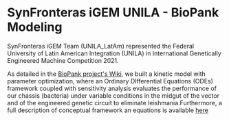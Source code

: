 # SynFronteras iGEM UNILA - BioPank Modeling

SynFronteras iGEM Team (UNILA_LatAm) represented the Federal University of Latin American Integration (UNILA) in International Genetically Engineered Machine Competition 2021.

As detailed in the [BioPank project's Wiki](https://2021.igem.org/Team:UNILA_LatAm/Model), we built a kinetic model with parameter optimization, where an Ordinary DIfferential Equations (ODEs) framework coupled with sensitivity analysis evaluates the performance of our chassis (bacteria) under variable conditions in the midgut of the vector and of the engineered genetic circuit to eliminate leishmania.Furthermore, a full description of conceptual framework an equations is available [here](https://github.com/chagas98/iGEM2021_Modeling/blob/master/T--UNILA_LatAM--KineticM.pdf)
